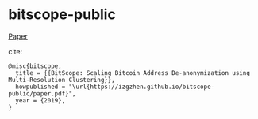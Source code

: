 # bitscope-public

[Paper](https://izgzhen.github.io/bitscope-public/paper.pdf)

cite:

```
@misc{bitscope,
  title = {{BitScope: Scaling Bitcoin Address De-anonymization using
Multi-Resolution Clustering}},
  howpublished = "\url{https://izgzhen.github.io/bitscope-public/paper.pdf}",
  year = {2019},
}
```
